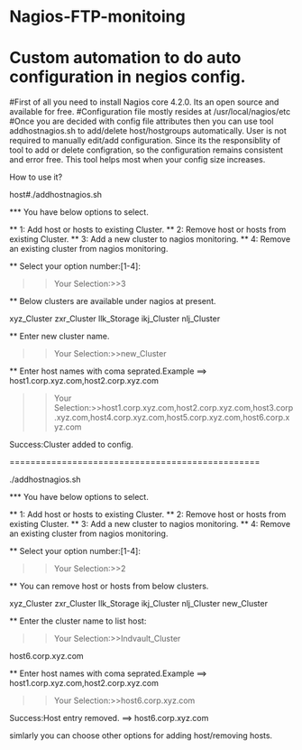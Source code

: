 # Nagios-FTP-monitoing
# Custom automation to do auto configuration in negios config. 
#First of all you need to install Nagios core 4.2.0. Its an open source and available for free.
#Configuration file mostly resides at /usr/local/nagios/etc
#Once you are decided with config file attributes then you can use tool addhostnagios.sh to add/delete host/hostgroups automatically. User is not required to manually edit/add configuration. Since its the responsiblity of tool to add or delete configration,  so the configuration remains consistent and error free. This tool helps most when your config size increases. 

How to use it?

host#./addhostnagios.sh

***  You have below options to select.

** 1: Add host or hosts to existing Cluster.
** 2: Remove host or hosts from existing Cluster.
** 3: Add a new cluster to nagios monitoring.
** 4: Remove an existing cluster from nagios monitoring.

** Select your option number:[1-4]:
>> Your Selection:>>3

** Below clusters are available under nagios at present.

xyz_Cluster
zxr_Cluster
llk_Storage
ikj_Cluster
nlj_Cluster


** Enter new cluster name.
>> Your Selection:>>new_Cluster

** Enter host names with coma seprated.Example ==> host1.corp.xyz.com,host2.corp.xyz.com
>> Your Selection:>>host1.corp.xyz.com,host2.corp.xyz.com,host3.corp.xyz.com,host4.corp.xyz.com,host5.corp.xyz.com,host6.corp.xyz.com

Success:Cluster added to config.

================================================

./addhostnagios.sh

***  You have below options to select.

** 1: Add host or hosts to existing Cluster.
** 2: Remove host or hosts from existing Cluster.
** 3: Add a new cluster to nagios monitoring.
** 4: Remove an existing cluster from nagios monitoring.

** Select your option number:[1-4]:
>> Your Selection:>>2

** You can remove host or hosts from below clusters.

xyz_Cluster
zxr_Cluster
llk_Storage
ikj_Cluster
nlj_Cluster
new_Cluster

** Enter the cluster name to list host:
>> Your Selection:>>Indvault_Cluster

host6.corp.xyz.com

** Enter host names with coma seprated.Example ==> host1.corp.xyz.com,host2.corp.xyz.com
>> Your Selection:>>host6.corp.xyz.com

Success:Host entry removed. ==> host6.corp.xyz.com

simlarly you can choose other options for adding host/removing hosts.


